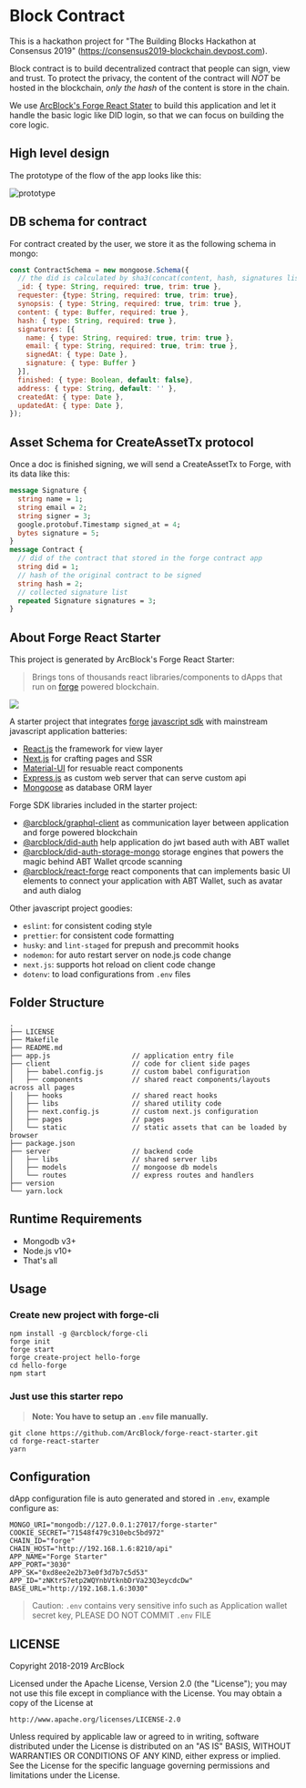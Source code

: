 # Block Contract

This is a hackathon project for "The Building Blocks Hackathon at Consensus 2019" (https://consensus2019-blockchain.devpost.com).

Block contract is to build decentralized contract that people can sign, view and trust. To protect the privacy, the content of the contract will *NOT* be hosted in the blockchain, *only the hash* of the content is store in the chain.

We use [ArcBlock's Forge React Stater](#about-forge-react-starter) to build this application and let it handle the basic logic like DID login, so that we can focus on building the core logic.

## High level design

The prototype of the flow of the app looks like this:

![prototype](docs/prototype.jpg)

## DB schema for contract

For contract created by the user, we store it as the following schema in mongo:

```javascript
const ContractSchema = new mongoose.Schema({
  // the did is calculated by sha3(concat(content, hash, signatures list without each sig))
  _id: { type: String, required: true, trim: true },
  requester: {type: String, required: true, trim: true},
  synopsis: { type: String, required: true, trim: true },
  content: { type: Buffer, required: true },
  hash: { type: String, required: true },
  signatures: [{
    name: { type: String, required: true, trim: true },
    email: { type: String, required: true, trim: true },
    signedAt: { type: Date },
    signature: { type: Buffer }
  }],
  finished: { type: Boolean, default: false},
  address: { type: String, default: '' },
  createdAt: { type: Date },
  updatedAt: { type: Date },
});
```

## Asset Schema for CreateAssetTx protocol

Once a doc is finished signing, we will send a CreateAssetTx to Forge, with its data like this:

```proto
message Signature {
  string name = 1;
  string email = 2;
  string signer = 3;
  google.protobuf.Timestamp signed_at = 4;
  bytes signature = 5;
}
message Contract {
  // did of the contract that stored in the forge contract app
  string did = 1;
  // hash of the original contract to be signed
  string hash = 2;
  // collected signature list
  repeated Signature signatures = 3;
}
```


## About Forge React Starter

This project is generated by ArcBlock's Forge React Starter:

> Brings tons of thousands react libraries/components to dApps that run on [forge](https://www.arcblock.io/en/forge-sdk) powered blockchain.

![](./docs/starter-home.png)

A starter project that integrates [forge](https://docs.arcblock.io/forge/latest/) [javascript sdk](https://docs.arcblock.io/forge/latest/sdk/javascript.html) with mainstream javascript application batteries:

- [React.js](https://reactjs.org/) the framework for view layer
- [Next.js](https://nextjs.org/) for crafting pages and SSR
- [Material-UI](https://material-ui.com/) for resuable react components
- [Express.js](http://expressjs.com/) as custom web server that can serve custom api
- [Mongoose](https://mongoosejs.com/) as database ORM layer

Forge SDK libraries included in the starter project:

- [@arcblock/graphql-client](https://www.npmjs.com/package/@arcblock/graphql-client) as communication layer between application and forge powered blockchain
- [@arcblock/did-auth](https://www.npmjs.com/package/@arcblock/did-auth) help application do jwt based auth with ABT wallet
- [@arcblock/did-auth-storage-mongo](https://www.npmjs.com/package/@arcblock/did-auth-storage-mongo) storage engines that powers the magic behind ABT Wallet qrcode scanning
- [@arcblock/react-forge](https://www.npmjs.com/package/@arcblock/react-forge) react components that can implements basic UI elements to connect your application with ABT Wallet, such as avatar and auth dialog

Other javascript project goodies:

- `eslint`: for consistent coding style
- `prettier`: for consistent code formatting
- `husky`: and `lint-staged` for prepush and precommit hooks
- `nodemon`: for auto restart server on node.js code change
- `next.js`: supports hot reload on client code change
- `dotenv`: to load configurations from `.env` files

## Folder Structure

```terminal
.
├── LICENSE
├── Makefile
├── README.md
├── app.js                    // application entry file
├── client                    // code for client side pages
│   ├── babel.config.js       // custom babel configuration
│   ├── components            // shared react components/layouts across all pages
│   ├── hooks                 // shared react hooks
│   ├── libs                  // shared utility code
│   ├── next.config.js        // custom next.js configuration
│   ├── pages                 // pages
│   └── static                // static assets that can be loaded by browser
├── package.json
├── server                    // backend code
│   ├── libs                  // shared server libs
│   ├── models                // mongoose db models
│   └── routes                // express routes and handlers
├── version
└── yarn.lock
```

## Runtime Requirements

- Mongodb v3+
- Node.js v10+
- That's all

## Usage

### Create new project with forge-cli

```terminal
npm install -g @arcblock/forge-cli
forge init
forge start
forge create-project hello-forge
cd hello-forge
npm start
```

### Just use this starter repo

> **Note: You have to setup an `.env` file manually.**

```terminal
git clone https://github.com/ArcBlock/forge-react-starter.git
cd forge-react-starter
yarn
```

## Configuration

dApp configuration file is auto generated and stored in `.env`, example configure as:

```text
MONGO_URI="mongodb://127.0.0.1:27017/forge-starter"
COOKIE_SECRET="71548f479c310ebc5bd972"
CHAIN_ID="forge"
CHAIN_HOST="http://192.168.1.6:8210/api"
APP_NAME="Forge Starter"
APP_PORT="3030"
APP_SK="0xd8ee2e2b73e0f3d7b7c5d53"
APP_ID="zNKtrS7etp2WQYnbVtknbDrVa23Q3eycdcDw"
BASE_URL="http://192.168.1.6:3030"
```

> Caution: `.env` contains very sensitive info such as Application wallet secret key, PLEASE DO NOT COMMIT `.env` FILE

## LICENSE

Copyright 2018-2019 ArcBlock

Licensed under the Apache License, Version 2.0 (the "License");
you may not use this file except in compliance with the License.
You may obtain a copy of the License at

    http://www.apache.org/licenses/LICENSE-2.0

Unless required by applicable law or agreed to in writing, software
distributed under the License is distributed on an "AS IS" BASIS,
WITHOUT WARRANTIES OR CONDITIONS OF ANY KIND, either express or implied.
See the License for the specific language governing permissions and
limitations under the License.
